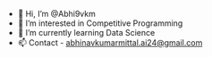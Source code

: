 - 👋 Hi, I’m @Abhi9vkm
- 👀 I’m interested in Competitive Programming
- 🌱 I’m currently learning Data Science
- 📫 Contact - abhinavkumarmittal.ai24@gmail.com
